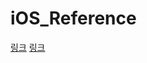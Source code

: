 # iOS_Reference



[링크](iOS_Reference/iOS_Framework_Project/iOS_SDK_Build.md)
[링크](https://github.com/CMJunghoon/iOS_Reference/blob/master/iOS_Framework_Project/iOS_SDK_Build.md)



